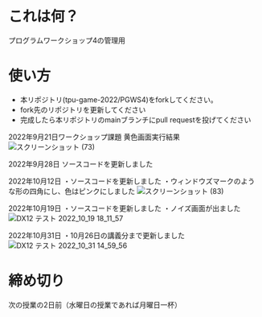# これは何？
プログラムワークショップ4の管理用

# 使い方

- 本リポジトリ(tpu-game-2022/PGWS4)をforkしてください。
- fork先のリポジトリを更新してください
- 完成したら本リポジトリのmainブランチにpull requestを投げてください

2022年9月21日ワークショップ課題
黄色画面実行結果
![スクリーンショット (73)](https://user-images.githubusercontent.com/71679716/191464962-c650aa81-0a94-42e7-8e5b-06cd7c97cbd9.png)

2022年9月28日
ソースコードを更新しました

2022年10月12日
・ソースコードを更新しました
・ウィンドウズマークのような形の四角にし、色はピンクにしました
![スクリーンショット (83)](https://user-images.githubusercontent.com/71679716/195298741-0e789afa-9211-43ab-bf7c-74879df2f90f.png)

2022年10月19日
・ソースコードを更新しました
・ノイズ画面が出ました
![DX12 テスト 2022_10_19 18_11_57](https://user-images.githubusercontent.com/71679716/196649763-b0227f15-0098-48b6-8401-a1067fded994.png)

2022年10月31日
・10月26日の講義分まで更新しました
![DX12 テスト  2022_10_31 14_59_56](https://user-images.githubusercontent.com/71679716/198941878-e19d403f-a74c-49d2-9445-a3b0cc24c9c6.png)


# 締め切り
次の授業の2日前（水曜日の授業であれば月曜日一杯）

